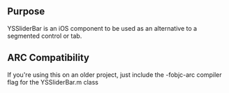 Purpose
--------------

YSSliderBar is an iOS component to be used as an alternative to a segmented control or tab.

ARC Compatibility
------------------

If you're using this on an older project, just include the -fobjc-arc compiler flag for the YSSliderBar.m class

